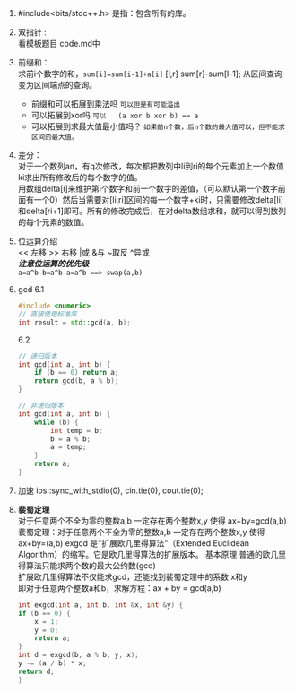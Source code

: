 1. #include<bits/stdc++.h>   是指：包含所有的库。
2. 双指针 :   
   看模板题目 code.md中
3. 前缀和：    
   求前i个数字的和，`sum[i]=sum[i-1]+a[i]`   [l,r]  sum[r]-sum[l-1]; 从区间查询变为区间端点的查询。    
   - 前缀和可以拓展到乘法吗  `可以但是有可能溢出`
   - 可以拓展到xor吗         `可以   (a xor b xor b) == a `
   - 可以拓展到求最大值最小值吗？ `如果前n个数，后n个数的最大值可以，但不能求区间的最大值。`
  
4. 差分：  
    对于一个数列an，有q次修改，每次都把数列中li到ri的每个元素加上一个数值ki求出所有修改后的每个数字的值。   
    用数组delta[i]来维护第i个数字和前一个数字的差值，（可以默认第一个数字前面有一个0）然后当需要对[li,ri]区间的每一个数字+ki时，只需要修改delta[li]和delta[ri+1]即可。所有的修改完成后，在对delta数组求和，就可以得到数列的每个元素的数值。
5. 位运算介绍  
    << 左移  >> 右移 |或 &与 ~取反 ^异或   
    ***注意位运算的优先级***    
    `a=a^b b=a^b a=a^b ==> swap(a,b)`
6. gcd
   6.1
    ``` cpp
    #include <numeric>
    // 直接使用标准库
    int result = std::gcd(a, b);
    ```
    6.2
    ```cpp
    // 递归版本
    int gcd(int a, int b) {
        if (b == 0) return a;
        return gcd(b, a % b);
    }

    // 非递归版本
    int gcd(int a, int b) {
        while (b) {
            int temp = b;
            b = a % b;
            a = temp;
        }
        return a;
    }  
    ```
7. 加速
    ios::sync_with_stdio(0), cin.tie(0), cout.tie(0);

8. **裴蜀定理**     
   对于任意两个不全为零的整数a,b 一定存在两个整数x,y 使得 ax+by=gcd(a,b)
   裴蜀定理：对于任意两个不全为零的整数a,b 一定存在两个整数x,y 使得 ax+by=(a,b)
  exgcd 是"扩展欧几里得算法"（Extended Euclidean Algorithm）的缩写。它是欧几里得算法的扩展版本。 
    基本原理
    普通的欧几里得算法只能求两个数的最大公约数(gcd)     
    扩展欧几里得算法不仅能求gcd，还能找到裴蜀定理中的系数 x和y     
    即对于任意两个整数a和b，求解方程：ax + by = gcd(a,b)    
    ```cpp 
    int exgcd(int a, int b, int &x, int &y) {
    if (b == 0) {
        x = 1;
        y = 0;
        return a;
    }
    int d = exgcd(b, a % b, y, x);
    y -= (a / b) * x;
    return d;
    }
    ```